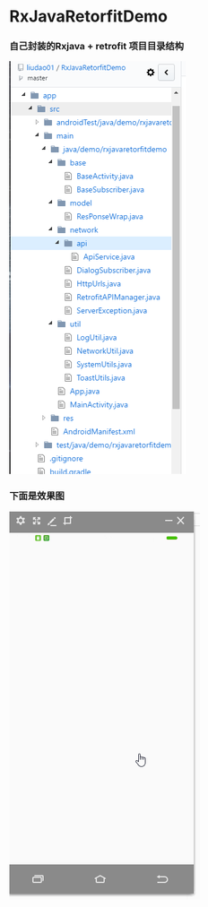 # RxJavaRetorfitDemo

###  自己封装的Rxjava + retrofit 项目目录结构
![image](https://github.com/liudao01/RxJavaRetorfitDemo/blob/master/test.png)

### 下面是效果图
![image](https://github.com/liudao01/RxJavaRetorfitDemo/blob/master/666.gif)
